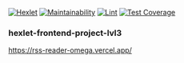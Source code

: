 [![Hexlet](https://github.com/ysemenyuk/frontend-project-lvl3/workflows/hexlet-check/badge.svg)](https://github.com/ysemenyuk/frontend-project-lvl3/actions)
[![Maintainability](https://api.codeclimate.com/v1/badges/b69b22f8c831d800d1e1/maintainability)](https://codeclimate.com/github/ysemenyuk/frontend-project-lvl3/maintainability)
[![Lint](https://github.com/ysemenyuk/frontend-project-lvl3/workflows/Node%20CI/badge.svg)](https://github.com/ysemenyuk/frontend-project-lvl3/actions)
[![Test Coverage](https://api.codeclimate.com/v1/badges/b69b22f8c831d800d1e1/test_coverage)](https://codeclimate.com/github/ysemenyuk/frontend-project-lvl3/test_coverage)

### hexlet-frontend-project-lvl3

https://rss-reader-omega.vercel.app/
